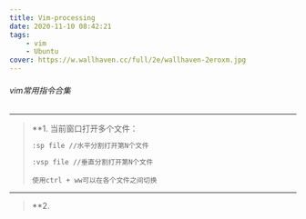 ```yaml
---
title: Vim-processing
date: 2020-11-10 08:42:21
tags:
	- vim
	- Ubuntu
cover: https://w.wallhaven.cc/full/2e/wallhaven-2eroxm.jpg
---
```


###### vim常用指令合集

---



> **1. 当前窗口打开多个文件：
>
> ```sh
> :sp file //水平分割打开第N个文件
> ```
>
> ```sh
> :vsp file //垂直分割打开第N个文件
> ```
>
> `使用ctrl + ww可以在各个文件之间切换`



---



> **2. 